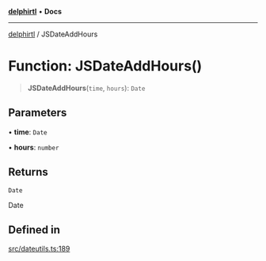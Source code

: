 [**delphirtl**](../README.md) • **Docs**

***

[delphirtl](../globals.md) / JSDateAddHours

# Function: JSDateAddHours()

> **JSDateAddHours**(`time`, `hours`): `Date`

## Parameters

• **time**: `Date`

• **hours**: `number`

## Returns

`Date`

Date

## Defined in

[src/dateutils.ts:189](https://github.com/chuacw/delphirtl/blob/b3907023d1eb39f3475defc4550602b3d9c50b9d/src/dateutils.ts#L189)
